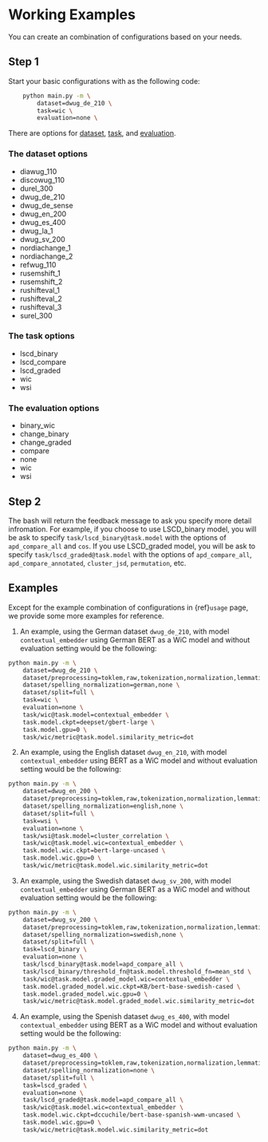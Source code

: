 # Working Examples

You can create an combination of configurations based on your needs.

## Step 1

Start your basic configurations with as the following code:

```sh
    python main.py -m \
        dataset=dwug_de_210 \
        task=wic \
        evaluation=none \
```

There are options for [dataset](#the-dataset-options), [task](#the-task-options), and [evaluation](#the-evaluation-options).

### The dataset options

- diawug_110
- discowug_110
- durel_300
- dwug_de_210
- dwug_de_sense
- dwug_en_200
- dwug_es_400
- dwug_la_1
- dwug_sv_200
- nordiachange_1
- nordiachange_2
- refwug_110
- rusemshift_1
- rusemshift_2
- rushifteval_1
- rushifteval_2
- rushifteval_3
- surel_300

### The task options

- lscd_binary
- lscd_compare
- lscd_graded
- wic
- wsi

### The evaluation options

- binary_wic
- change_binary
- change_graded
- compare
- none
- wic
- wsi

## Step 2

The bash will return the feedback message to ask you specify more detail infromation. For example, if you choose to use LSCD_binary model, you will be ask to specify `task/lscd_binary@task.model` with the options of `apd_compare_all` and `cos`. If you use LSCD_graded model, you will be ask to specify `task/lscd_graded@task.model` with the options of `apd_compare_all`, `apd_compare_annotated`, `cluster_jsd`, `permutation`, etc.

## Examples

Except for the example combination of configurations in {ref}`usage` page, we provide some more examples for reference.

1. An example, using the German dataset `dwug_de_210`, with model `contextual_embedder` using German BERT as a WiC model and without evaluation setting would be the following:

```sh
python main.py -m \
    dataset=dwug_de_210 \
    dataset/preprocessing=toklem,raw,tokenization,normalization,lemmatization \
    dataset/spelling_normalization=german,none \
    dataset/split=full \
    task=wic \
    evaluation=none \
    task/wic@task.model=contextual_embedder \
    task.model.ckpt=deepset/gbert-large \
    task.model.gpu=0 \
    task/wic/metric@task.model.similarity_metric=dot
```

2. An example, using the English dataset `dwug_en_210`, with model `contextual_embedder` using BERT as a WiC model and without evaluation setting would be the following:

```sh
python main.py -m \
    dataset=dwug_en_200 \
    dataset/preprocessing=toklem,raw,tokenization,normalization,lemmatization \
    dataset/spelling_normalization=english,none \
    dataset/split=full \
    task=wsi \
    evaluation=none \
    task/wsi@task.model=cluster_correlation \
    task/wic@task.model.wic=contextual_embedder \
    task.model.wic.ckpt=bert-large-uncased \
    task.model.wic.gpu=0 \
    task/wic/metric@task.model.wic.similarity_metric=dot
```

3. An example, using the Swedish dataset `dwug_sv_200`, with model `contextual_embedder` using German BERT as a WiC model and without evaluation setting would be the following:

```sh
python main.py -m \
    dataset=dwug_sv_200 \
    dataset/preprocessing=toklem,raw,tokenization,normalization,lemmatization \
    dataset/spelling_normalization=swedish,none \
    dataset/split=full \
    task=lscd_binary \
    evaluation=none \
    task/lscd_binary@task.model=apd_compare_all \
    task/lscd_binary/threshold_fn@task.model.threshold_fn=mean_std \
    task/wic@task.model.graded_model.wic=contextual_embedder \
    task.model.graded_model.wic.ckpt=KB/bert-base-swedish-cased \
    task.model.graded_model.wic.gpu=0 \
    task/wic/metric@task.model.graded_model.wic.similarity_metric=dot
```

4. An example, using the Spenish dataset `dwug_es_400`, with model `contextual_embedder` using BERT as a WiC model and without evaluation setting would be the following:

```sh
python main.py -m \
    dataset=dwug_es_400 \
    dataset/preprocessing=toklem,raw,tokenization,normalization,lemmatization \
    dataset/spelling_normalization=none \
    dataset/split=full \
    task=lscd_graded \
    evaluation=none \
    task/lscd_graded@task.model=apd_compare_all \
    task/wic@task.model.wic=contextual_embedder \
    task.model.wic.ckpt=dccuchile/bert-base-spanish-wwm-uncased \
    task.model.wic.gpu=0 \
    task/wic/metric@task.model.wic.similarity_metric=dot
```
